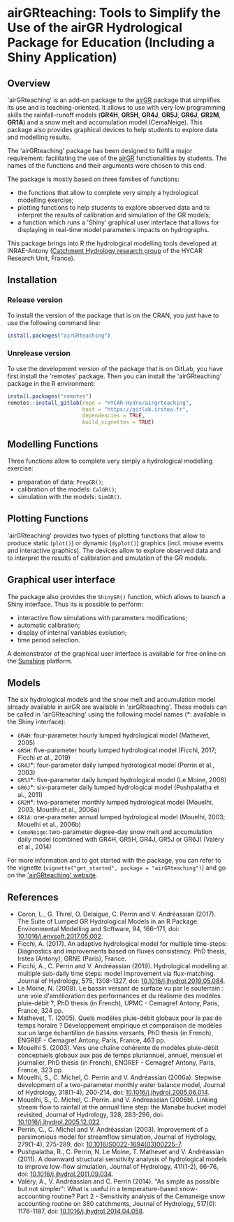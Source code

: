 
# airGRteaching: Tools to Simplify the Use of the airGR Hydrological Package for Education (Including a Shiny Application)

## Overview

'airGRteaching' is an add-on package to the [airGR](https://CRAN.R-project.org/package=airGR) package that simplifies its use and is teaching-oriented.
It allows to use with very low programming skills the rainfall-runoff models (**GR4H**, **GR5H**, **GR4J**, **GR5J**, **GR6J**, **GR2M**, **GR1A**) and a snow melt and accumulation model (CemaNeige). This package also provides graphical devices to help students to explore data and modelling results.

The 'airGRteaching' package has been designed to fulfil a major requirement: facilitating the use of the [airGR](https://CRAN.R-project.org/package=airGR) functionalities by students. The names of the functions and their arguments were chosen to this end. 

The package is mostly based on three families of functions:

- the functions that allow to complete very simply a hydrological modelling exercise;
- plotting functions to help students to explore observed data and to interpret the results of calibration and simulation of the GR models;
- a function which runs a 'Shiny' graphical user interface that allows for displaying in real-time model parameters impacts on hydrographs.

This package brings into R the hydrological modelling tools developed at INRAE-Antony ([Catchment Hydrology research group](https://webgr.inrae.fr/eng) of the HYCAR Research Unit, France).


## Installation

### Release version

To install the version of the package that is on the CRAN, you just have to use the following command line:

``` r
install.packages("airGRteaching")
```

### Unrelease version

To use the development version of the package that is on GitLab, you have first install the 'remotes' package. Then you can install the 'airGRteaching' package in the R environment:

``` r
install.packages("remotes")
remotes::install_gitlab(repo = "HYCAR-Hydro/airgrteaching", 
                        host = "https://gitlab.irstea.fr", 
                        dependencies = TRUE, 
                        build_vignettes = TRUE)
```


## Modelling Functions

Three functions allow to complete very simply a hydrological modelling exercise:

- preparation of data: `PrepGR()`;
- calibration of the models: `CalGR()`;
- simulation with the models: `SimGR()`.



## Plotting Functions

'airGRteaching' provides two types of plotting functions that allow to produce static (`plot()`) or dynamic (`dyplot()`) graphics (incl. mouse events and interactive graphics).
The devices allow to explore observed data and to interpret the results of calibration and simulation of the GR models.



## Graphical user interface

The package also provides the `ShinyGR()` function, which allows to launch a Shiny interface. Thus its is possible to perform:

- interactive flow simulations with parameters modifications;
- automatic calibration;
- display of internal variables evolution;
- time period selection.

A demonstrator of the graphical user interface is available for free online on the [Sunshine](https://sunshine.inrae.fr/) platform.


## Models

The six hydrological models and the snow melt and accumulation model already available in airGR are available in 'airGRteaching'.
These models can be called in 'airGRteaching' using the following model names (&#42;: available in the Shiny interface): 

- `GR4H`: four-parameter hourly lumped hydrological model (Mathevet, 2005)
- `GR5H`: five-parameter hourly lumped hydrological model (Ficchi, 2017; Ficchi *et al.*, 2019)
- `GR4J`&#42;: four-parameter daily lumped hydrological model (Perrin et al., 2003)
- `GR5J`&#42;: five-parameter daily lumped hydrological model (Le Moine, 2008)
- `GR6J`&#42;: six-parameter daily lumped hydrological model (Pushpalatha et al., 2011)
- `GR2M`&#42;: two-parameter monthly lumped hydrological model (Mouelhi, 2003; Mouelhi et al., 2006a)
- `GR1A`: one-parameter annual lumped hydrological model (Mouelhi, 2003; Mouelhi et al., 2006b)
- `CemaNeige`: two-parameter degree-day snow melt and accumulation daily model (combined with GR4H, GR5H, GR4J, GR5J or GR6J) (Valéry et al., 2014)


For more information and to get started with the package, you can refer to the vignette (`vignette("get_started", package = "airGRteaching")`) and go on the ['airGRteaching' website](https://hydrogr.github.io/airGRteaching/).


## References

- Coron, L., G. Thirel, O. Delaigue, C. Perrin and V. Andréassian (2017). The Suite of Lumped GR Hydrological Models in an R Package. Environmental Modelling and Software, 94, 166–171, doi: [10.1016/j.envsoft.2017.05.002](https://www.doi.org/10.1016/j.envsoft.2017.05.002).
- Ficchi, A. (2017). An adaptive hydrological model for multiple time-steps: Diagnostics and improvements based on fluxes consistency. PhD thesis, Irstea (Antony), GRNE (Paris), France.
- Ficchi, A., C. Perrin and V. Andréassian (2019). Hydrological modelling at multiple sub-daily time steps: model improvement via flux-matching. Journal of Hydrology, 575, 1308-1327, doi: [10.1016/j.jhydrol.2019.05.084](https://www.doi.org/10.1016/j.jhydrol.2019.05.084).
- Le Moine, N. (2008). Le bassin versant de surface vu par le souterrain : une voie d'amélioration des performances et du réalisme des modèles pluie-débit ?, PhD thesis (in French), UPMC - Cemagref Antony, Paris, France, 324 pp.
- Mathevet, T. (2005). Quels modèles pluie-débit globaux pour le pas de temps horaire ? Développement empirique et comparaison de modèles sur un large échantillon de bassins versants, PhD thesis (in French), ENGREF - Cemagref Antony, Paris, France, 463 pp.
- Mouelhi S. (2003). Vers une chaîne cohérente de modèles pluie-débit conceptuels globaux aux pas de temps pluriannuel, annuel, mensuel et journalier, PhD thesis (in French), ENGREF - Cemagref Antony, Paris, France, 323 pp.
- Mouelhi, S., C. Michel, C. Perrin and V. Andréassian (2006a). Stepwise development of a two-parameter monthly water balance model, Journal of Hydrology, 318(1-4), 200-214, doi: [10.1016/j.jhydrol.2005.06.014](https://www.doi.org/10.1016/j.jhydrol.2005.06.014).
- Mouelhi, S., C. Michel, C. Perrin. and V. Andreassian (2006b). Linking stream flow to rainfall at the annual time step: the Manabe bucket model revisited, Journal of Hydrology, 328, 283-296, doi: [10.1016/j.jhydrol.2005.12.022](https://www.doi.org/10.1016/j.jhydrol.2005.12.022).
- Perrin, C., C. Michel and V. Andréassian (2003). Improvement of a parsimonious model for streamflow simulation, Journal of Hydrology, 279(1-4), 275-289, doi: [10.1016/S0022-1694(03)00225-7](https://www.doi.org/10.1016/S0022-1694(03)00225-7).
- Pushpalatha, R., C. Perrin, N. Le Moine, T. Mathevet and V. Andréassian (2011). A downward structural sensitivity analysis of hydrological models to improve low-flow simulation, Journal of Hydrology, 411(1-2), 66-76, doi: [10.1016/j.jhydrol.2011.09.034](https://www.doi.org/10.1016/j.jhydrol.2011.09.034).
- Valéry, A., V. Andréassian and C. Perrin (2014). "As simple as possible but not simpler": What is useful in a temperature-based snow-accounting routine? Part 2 - Sensitivity analysis of the Cemaneige snow accounting routine on 380 catchments, Journal of Hydrology, 517(0): 1176-1187, doi: [10.1016/j.jhydrol.2014.04.058](https://www.doi.org/10.1016/j.jhydrol.2014.04.058).



